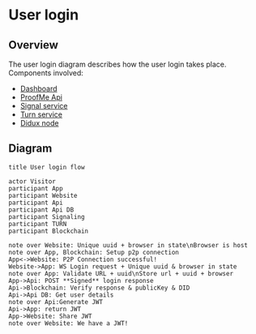 # User login

## Overview

The user login diagram describes how the user login takes place.
Components involved:

* [Dashboard](components_dashboard.md)
* [ProofMe Api](components_api.md)
* [Signal service](components_signalling.md)
* [Turn service](components_turn.md)
* [Didux node](components_node.md)

## Diagram

```websequencediagrams
title User login flow

actor Visitor
participant App
participant Website
participant Api
participant Api DB
participant Signaling
participant TURN
participant Blockchain

note over Website: Unique uuid + browser in state\nBrowser is host
note over App, Blockchain: Setup p2p connection
App<->Website: P2P Connection successful!
Website->App: WS Login request + Unique uuid & browser in state
note over App: Validate URL + uuid\nStore url + uuid + browser
App->Api: POST **Signed** login response
Api->Blockchain: Verify response & publicKey & DID
Api->Api DB: Get user details
note over Api:Generate JWT
Api->App: return JWT
App->Website: Share JWT
note over Website: We have a JWT!
```